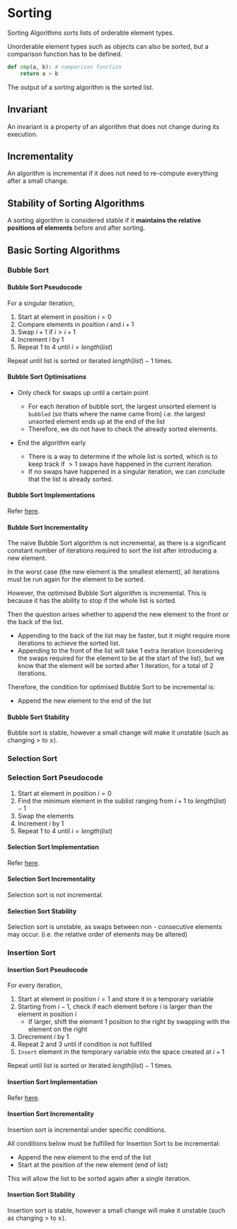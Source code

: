 # Sorting

Sorting Algorithms sorts lists of orderable element types.

Unorderable element types such as objects can also be sorted, but a comparison function has to be defined.

```python
def cmp(a, b): # comparison function
    return a > b
```

The output of a sorting algorithm is the sorted list.

## Invariant

An invariant is a property of an algorithm that does not change during its execution.

## Incrementality

An algorithm is incremental if it does not need to re-compute everything
after a small change.

## Stability of Sorting Algorithms

A sorting algorithm is considered stable if it **maintains the relative positions of elements** before and after sorting.

## Basic Sorting Algorithms

### Bubble Sort

#### Bubble Sort Pseudocode

For a singular iteration,

1. Start at element in position $i = 0$
2. Compare elements in position $i$ and $i + 1$
3. Swap $i + 1$ if $i \gt i + 1$
4. Increment $i$ by 1
5. Repeat 1 to 4 until $i = length(list)$

Repeat until list is sorted or iterated $length(list) - 1$ times.

#### Bubble Sort Optimisations

- Only check for swaps up until a certain point
  - For each iteration of bubble sort, the largest unsorted element is `bubbled` (so thats where the name came from) i.e. the largest unsorted element ends up at the end of the list
  - Therefore, we do not have to check the already sorted elements.

- End the algorithm early
  - There is a way to determine if the whole list is sorted, which is to keep track if $> 1$ swaps have happened in the current iteration.
  - If no swaps have happened in a singular iteration, we can conclude that the list is already sorted.

#### Bubble Sort Implementations

Refer [here](/week01/BubbleSort.py).

#### Bubble Sort Incrementality

The naive Bubble Sort algorithm is not incremental, as there is a significant constant number of iterations required to sort the list after introducing a new element.

In the worst case (the new element is the smallest element), all iterations must be run again for the element to be sorted.

However, the optimised Bubble Sort algorithm is incremental. This is because it has the ability to stop if the whole list is sorted.

Then the question arises whether to append the new element to the front or the back of the list.

- Appending to the back of the list may be faster, but it might require more iterations to achieve the sorted list.
- Appending to the front of the list will take 1 extra iteration (considering the swaps required for the element to be at the start of the list), but we know that the element will be sorted after 1 iteration, for a total of 2 iterations.

Therefore, the condition for optimised Bubble Sort to be incremental is:

- Append the new element to the end of the list

#### Bubble Sort Stability

Bubble sort is stable, however a small change will make it unstable (such as changing $>$ to $\geq$).

### Selection Sort

### Selection Sort Pseudocode

1. Start at element in position $i = 0$
2. Find the minimum element in the sublist ranging from $i + 1$ to $length(list) - 1$
3. Swap the elements
4. Increment $i$ by 1
5. Repeat 1 to 4 until $i = length(list)$

#### Selection Sort Implementation

Refer [here](/week01/SelectionSort.py).

#### Selection Sort Incrementality

Selection sort is not incremental.

#### Selection Sort Stability

Selection sort is unstable, as swaps between non - consecutive elements may occur. (i.e. the relative order of elements may be altered)

### Insertion Sort

#### Insertion Sort Pseudocode

For every iteration,

1. Start at element in position $i = 1$ and store it in a temporary variable
2. Starting from $i - 1$, check if each element before $i$ is larger than the element in position $i$
    - If larger, shift the element 1 position to the right by swapping with the element on the right
3. Drecrement $i$ by 1
4. Repeat 2 and 3 until if condition is not fulfilled
5. `Insert` element in the temporary variable into the space created at $i + 1$

Repeat until list is sorted or iterated $length(list) - 1$ times.

#### Insertion Sort Implementation

Refer [here](/week01/InsertionSort.py).

#### Insertion Sort Incrementality

Insertion sort is incremental under specific conditions.

All conditions below must be fulfilled for Insertion Sort to be incremental:

- Append the new element to the end of the list
- Start at the position of the new element (end of list)

This will allow the list to be sorted again after a single iteration.

#### Insertion Sort Stability

Insertion sort is stable, however a small change will make it unstable (such as changing $>$ to $\geq$).
